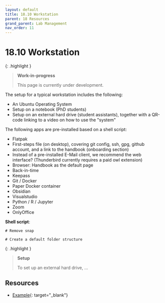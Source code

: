 ```yaml
---
layout: default
title: 18.10 Workstation
parent: 18 Resources
grand_parent: Lab Management
nav_order: 11
---
```


# 18.10 Workstation

{: .highlight }
> **Work-in-progress**
>
> This page is currently under development.

The setup for a typical workstation includes the following:

- An Ubuntu Operating System
- Setup on a notebook (PhD students)
- Setup on an external hard drive (student assistants), together with a QR-code linking to a video on how to use the "system"

The following apps are pre-installed based on a shell script:

- Flatpak
- First-steps file (on desktop), covering git config, ssh, gpg, github account, and a link to the handbook (onboarding section)
- Instead of a pre-installed E-Mail client, we recommend the web interface? (Thunderbird currently requires a paid owl extension)
- Browser: Handbook as the default page
- Back-in-time
- Keepass
- Git / Docker
- Paper Docker container
- Obsidian
- Visualstudio
- Python / R / Jupyter
- Zoom
- OnlyOffice


**Shell script**:

```
# Remove snap

# Create a default folder structure
```

{: .highlight }
> **Setup**
>
> To set up an external hard drive, ...

## Resources

- [Example](https://github.com/dengdenglele/debian-setup){: target="_blank"}

